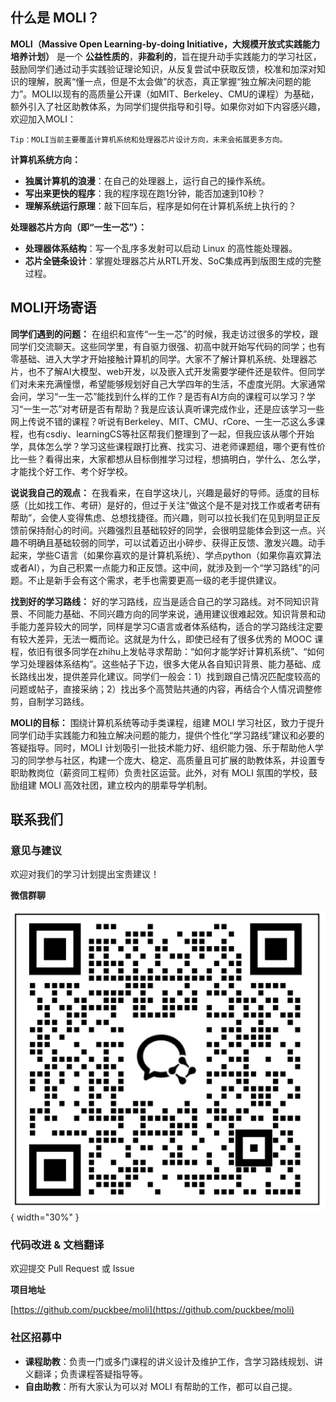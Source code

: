 ## **什么是 MOLI？**

**MOLI（Massive Open Learning-by-doing Initiative，大规模开放式实践能力培养计划）** 是一个 **公益性质的**，**非盈利的**，旨在提升动手实践能力的学习社区，鼓励同学们通过动手实践验证理论知识，从反复尝试中获取反馈，校准和加深对知识的理解，脱离“懂一点，但是不太会做”的状态，真正掌握“独立解决问题的能力”。MOLI以现有的高质量公开课（如MIT、Berkeley、CMU的课程）为基础，额外引入了社区助教体系，为同学们提供指导和引导。如果你对如下内容感兴趣，欢迎加入MOLI：

    Tip：MOLI当前主要覆盖计算机系统和处理器芯片设计方向，未来会拓展更多方向。

**计算机系统方向：** 

* **独属计算机的浪漫**：在自己的处理器上，运行自己的操作系统。
* **写出来更快的程序**：我的程序现在跑1分钟，能否加速到10秒？
* **理解系统运行原理**：敲下回车后，程序是如何在计算机系统上执行的？

**处理器芯片方向（即“一生一芯”）：**

* **处理器体系结构**：写一个乱序多发射可以启动 Linux 的高性能处理器。
* **芯片全链条设计**：掌握处理器芯片从RTL开发、SoC集成再到版图生成的完整过程。

## **MOLI开场寄语**

**同学们遇到的问题：** 在组织和宣传“一生一芯”的时候，我走访过很多的学校，跟同学们交流聊天。这些同学里，有自驱力很强、初高中就开始写代码的同学；也有零基础、进入大学才开始接触计算机的同学。大家不了解计算机系统、处理器芯片，也不了解AI大模型、web开发，以及嵌入式开发需要学硬件还是软件。但同学们对未来充满憧憬，希望能够规划好自己大学四年的生活，不虚度光阴。大家通常会问，学习“一生一芯”能找到什么样的工作？是否有AI方向的课程可以学习？学习“一生一芯”对考研是否有帮助？我是应该认真听课完成作业，还是应该学习一些网上传说不错的课程？听说有Berkeley、MIT、CMU、rCore、一生一芯这么多课程，也有csdiy、learningCS等社区帮我们整理到了一起，但我应该从哪个开始学，具体怎么学？学习这些课程跟打比赛、找实习、进老师课题组，哪个更有性价比一些？看得出来，大家都想从目标倒推学习过程，想搞明白，学什么、怎么学，才能找个好工作、考个好学校。

**说说我自己的观点：** 在我看来，在自学这块儿，兴趣是最好的导师。适度的目标感（比如找工作、考研）是好的，但过于关注“做这个是不是对找工作或者考研有帮助”，会使人变得焦虑、总想找捷径。而兴趣，则可以拉长我们在见到明显正反馈前保持耐心的时间。兴趣强烈且基础较好的同学，会很明显能体会到这一点。兴趣不明确且基础较弱的同学，可以试着迈出小碎步、获得正反馈、激发兴趣。动手起来，学些C语言（如果你喜欢的是计算机系统）、学点python（如果你喜欢算法或者AI），为自己积累一点能力和正反馈。这中间，就涉及到一个“学习路线”的问题。不止是新手会有这个需求，老手也需要更高一级的老手提供建议。

**找到好的学习路线：** 好的学习路线，应当是适合自己的学习路线。对不同知识背景、不同能力基础、不同兴趣方向的同学来说，通用建议很难起效。知识背景和动手能力差异较大的同学，同样是学习C语言或者体系结构，适合的学习路线注定要有较大差异，无法一概而论。这就是为什么，即使已经有了很多优秀的 MOOC 课程，依旧有很多同学在zhihu上发帖寻求帮助：“如何才能学好计算机系统”、“如何学习处理器体系结构”。这些帖子下边，很多大佬从各自知识背景、能力基础、成长路线出发，提供差异化建议。同学们一般会：1）找到跟自己情况匹配度较高的问题或帖子，直接采纳；2）找出多个高赞贴共通的内容，再结合个人情况调整修剪，自制学习路线。

**MOLI的目标：** 围绕计算机系统等动手类课程，组建 MOLI 学习社区，致力于提升同学们动手实践能力和独立解决问题的能力，提供个性化“学习路线”建议和必要的答疑指导。同时，MOLI 计划吸引一批技术能力好、组织能力强、乐于帮助他人学习的同学参与社区，构建一个庞大、稳定、高质量且可扩展的助教体系，并设置专职助教岗位（薪资同工程师）负责社区运营。此外，对有 MOLI 氛围的学校，鼓励组建 MOLI 高效社团，建立校内的朋辈导学机制。

## 联系我们

### **意见与建议**

欢迎对我们的学习计划提出宝贵建议！

**微信群聊**

![微信群聊](Contact_wechat.png){ width="30%" }

### **代码改进 & 文档翻译**

欢迎提交 Pull Request 或 Issue

**项目地址**

[https://github.com/puckbee/moli](https://github.com/puckbee/moli)

### **社区招募中**

* **课程助教**：负责一门或多门课程的讲义设计及维护工作，含学习路线规划、讲义翻译；负责课程答疑指导等。
* **自由助教**：所有大家认为可以对 MOLI 有帮助的工作，都可以自己提。


<!--
如果我们把学习作为一项生产活动，那么它具备两个方面。一个是学生本人，一个是学习内容。涉及学生本人的是：知识背景、能力基础、兴趣方向；涉及学习内容的是：这个讲义是面向什么人群设计的、偏理论还是偏动手、难度大小、坡度大小、是否已经经过很多人检验有效、是否能找着人请教等等。

学习活动，就跟种地差不多，是学生作用于讲义的一个过程。其原理，跟学习如何种麦子、种玉米、种水稻，都差不多。至少在初级阶段的学习活动中，我认为相差并不多，都是熟练活儿。或许根据个人特点不同，在学习不同内容的时候，会各有擅长，但终归是可以靠勤奋和时间投入弥补的，天赋并非必要的。这里我的理解，初级阶段的学习，跟画画、音乐也都差不多，虽然我不太懂画画和音乐，但我想多下些功夫，即使成不了画家和音乐家，但能练习几首曲子，日常自娱，应该是问题不大的。

如果你曾经掌握或者学习过任何一项技能，可能是养花、养鱼、养牛、唱歌、画画、唱歌、骑自行车；喜欢语文、喜欢数学等等。你应该就很快能感受到，学习编程，尤其是初级阶段的编程，并不会有什么不同。无非是看书、模仿、尝试、请教。统归一句话，如果还没学会，多思考、多问、多试几次就好了。

有人会想说，如果针对每个人，都能够定制学习路线，那一定是一个浩大的工作量，需要很多助教才行。是的，我也这么认为。这也正是 MOLI 想要做的：构建一个庞大、稳定、高质量且可扩展的助教体系，支撑 MOLI 学习社区。MOLI团队一方面会设置专职助教岗位（薪资同工程师），一方面计划充分发动社区，吸收技术水平好、组织能力强、乐于帮助他人的同学，共同推动 MOLI 社区，帮助全国数十万学生提升动手能力。

如果你从 MOLI 中收益，受到他人指导，省掉了大量时间，考上了还不错的研究生，找到了还不错的工作。你会愿意每周拿出几个小时来，帮助你的师弟师妹们学习和成长吗？在我看来，即使不是每个人都愿意，但终归在 100个人里，是能找到 1个人的吧。这就已经很难得可贵了。
-->



<!--比如，如果你现在读大一，以后想找个AI芯片方向的工作或者研究生。但这个目标不太具体，你可以先去学习一下数字电路、verilog、五级流水线，写个简单的处理器，看看自己是不是真的喜欢处理器芯片，再去学学AI，了解AI芯片的基本原理，然后再判断自己是否真的“从技术角度”喜欢AI芯片。只盯着AI芯片这种大目标是没用的，要从基础做起，一点点积累能力基础和正反馈。直到你真的了解AI芯片了，你的兴趣和喜欢，才是有依据的。否则就只是一个“想法”而已，没啥用的。那么，这里有涉及到了一个“学习路线”问题。也就是说，如果我想学习xxx，我应当如何规划学习路线。不止是新手会有这个疑问，老手也需要更高一级的老手提供建议。

我们不会因为“应该好好学习，争取考上好大学”，就能考上好大学；也不会因为“别人都说21岁了就该找个女朋友”，就能找到个女朋友。同理，我们并不会因为“大家都说计算机专业的学生就应该学好编程、集成电路的学生就应该会设计芯片”，就对编程和芯片感兴趣，并且顺理成章地成为一个编程专家或者芯片专家。当然，兴趣并不总是天生的。我们对很多事物的兴趣，可以靠偶尔的正反馈被发掘和激发出来，再通过不断的正反馈被培养和提升上去。需要指出的是，这里讲的是“自学”。如果是科班教学，或者是培训班教学，只要按部就班，也是能达到个不错水平的。

 **我自己的自学历程：** 我05年入学读大一。当时，我们高中班上有不少同学复读。高三暑假的时候，我萌生了一个想法：“如果我能够建一个网站，请今年去读大学的同学们，陆续把自己专业或相邻专业的情况都放到网站上”，应该能给复读后第二年报志愿的同学，提供很大的帮助。至少，大家就不需要两眼一摸黑的报志愿了。暑假等着入学的时候，还在县城音像店买了一张“网页设计三剑客”的光盘，但很可惜，我没有电脑，也不知道光盘怎么用。但只是揣着这张光盘，就已经感觉很幸福了。大一入学，我就开始琢磨怎么建网站，去网吧查资料。大一上，我开始学习 HTML 和 JavaScript，用FTP上传网站源码，用Windows IIS搭建本地网站(localhost)，用网上的开源代码搭建论坛，很快我就有了自己的域名和网站，并且痴迷其中，学习网页特效（那会儿我们能学习到的网页特效大多数还是“有朵花跟着鼠标走、有个图片在页面上来回乱撞、图片轮播”这种）。此外，大一上学习C语言，也让我收获很大。不得不说，给舍友、班上其他同学、隔壁班女生做考前辅导，确实非常能满足我的虚荣心。为了能够“人前显贵”，我投入了大量时间，反复学习谭浩强老师的C语言教材。
-->


